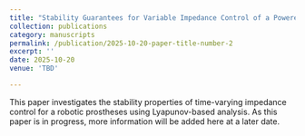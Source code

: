 ```yaml
---
title: "Stability Guarantees for Variable Impedance Control of a Powered Ankle-Knee Prosthesis (In Progress)"
collection: publications
category: manuscripts
permalink: /publication/2025-10-20-paper-title-number-2
excerpt: ''
date: 2025-10-20
venue: 'TBD'

---
```

 This paper investigates the stability properties of time-varying impedance control for a robotic prostheses using Lyapunov-based analysis. As this paper is in progress, more information will be added here at a later date.
